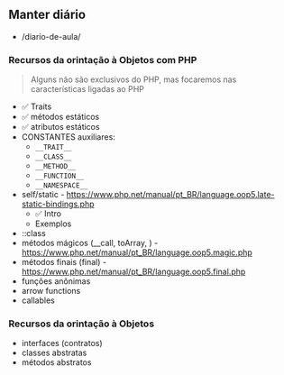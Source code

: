 ## Manter diário

- /diario-de-aula/


### Recursos da orintação à Objetos com PHP
> Alguns não são exclusivos do PHP, mas focaremos nas características ligadas ao PHP
- ✅ Traits
- ✅ métodos estáticos
- ✅ atributos estáticos
- CONSTANTES auxiliares:
    - `__TRAIT__`
    - `__CLASS__`
    - `__METHOD__`
    - `__FUNCTION__`
    - `__NAMESPACE__`
- self/static - https://www.php.net/manual/pt_BR/language.oop5.late-static-bindings.php
    - ✅ Intro
    - Exemplos
- ::class
- métodos mágicos (__call, toArray, ) - https://www.php.net/manual/pt_BR/language.oop5.magic.php
- métodos finais (final) - https://www.php.net/manual/pt_BR/language.oop5.final.php
- funções anônimas
- arrow functions
- callables

### Recursos da orintação à Objetos
- interfaces (contratos)
- classes abstratas
- métodos abstratos

